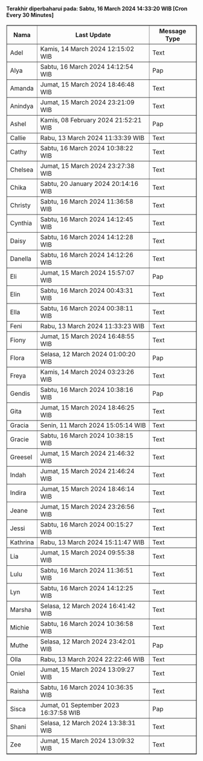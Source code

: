 #### Terakhir diperbaharui pada: Sabtu, 16 March 2024 14:33:20 WIB [Cron Every 30 Minutes]

<table border='1'><tr><th>Nama</th><th>Last Update</th><th>Message Type</th></tr><tr><td>Adel</td><td>Kamis, 14 March 2024 12:15:02 WIB</td><td>Text</td></tr><tr><td>Alya</td><td>Sabtu, 16 March 2024 14:12:54 WIB</td><td>Pap</td></tr><tr><td>Amanda</td><td>Jumat, 15 March 2024 18:46:48 WIB</td><td>Text</td></tr><tr><td>Anindya</td><td>Jumat, 15 March 2024 23:21:09 WIB</td><td>Text</td></tr><tr><td>Ashel</td><td>Kamis, 08 February 2024 21:52:21 WIB</td><td>Pap</td></tr><tr><td>Callie</td><td>Rabu, 13 March 2024 11:33:39 WIB</td><td>Text</td></tr><tr><td>Cathy</td><td>Sabtu, 16 March 2024 10:38:22 WIB</td><td>Text</td></tr><tr><td>Chelsea</td><td>Jumat, 15 March 2024 23:27:38 WIB</td><td>Text</td></tr><tr><td>Chika</td><td>Sabtu, 20 January 2024 20:14:16 WIB</td><td>Text</td></tr><tr><td>Christy</td><td>Sabtu, 16 March 2024 11:36:58 WIB</td><td>Text</td></tr><tr><td>Cynthia</td><td>Sabtu, 16 March 2024 14:12:45 WIB</td><td>Text</td></tr><tr><td>Daisy</td><td>Sabtu, 16 March 2024 14:12:28 WIB</td><td>Text</td></tr><tr><td>Danella</td><td>Sabtu, 16 March 2024 14:12:26 WIB</td><td>Text</td></tr><tr><td>Eli</td><td>Jumat, 15 March 2024 15:57:07 WIB</td><td>Pap</td></tr><tr><td>Elin</td><td>Sabtu, 16 March 2024 00:43:31 WIB</td><td>Text</td></tr><tr><td>Ella</td><td>Sabtu, 16 March 2024 00:38:11 WIB</td><td>Text</td></tr><tr><td>Feni</td><td>Rabu, 13 March 2024 11:33:23 WIB</td><td>Text</td></tr><tr><td>Fiony</td><td>Jumat, 15 March 2024 16:48:55 WIB</td><td>Text</td></tr><tr><td>Flora</td><td>Selasa, 12 March 2024 01:00:20 WIB</td><td>Pap</td></tr><tr><td>Freya</td><td>Kamis, 14 March 2024 03:23:26 WIB</td><td>Text</td></tr><tr><td>Gendis</td><td>Sabtu, 16 March 2024 10:38:16 WIB</td><td>Pap</td></tr><tr><td>Gita</td><td>Jumat, 15 March 2024 18:46:25 WIB</td><td>Text</td></tr><tr><td>Gracia</td><td>Senin, 11 March 2024 15:05:14 WIB</td><td>Text</td></tr><tr><td>Gracie</td><td>Sabtu, 16 March 2024 10:38:15 WIB</td><td>Text</td></tr><tr><td>Greesel</td><td>Jumat, 15 March 2024 21:46:32 WIB</td><td>Text</td></tr><tr><td>Indah</td><td>Jumat, 15 March 2024 21:46:24 WIB</td><td>Text</td></tr><tr><td>Indira</td><td>Jumat, 15 March 2024 18:46:14 WIB</td><td>Text</td></tr><tr><td>Jeane</td><td>Jumat, 15 March 2024 23:26:56 WIB</td><td>Text</td></tr><tr><td>Jessi</td><td>Sabtu, 16 March 2024 00:15:27 WIB</td><td>Text</td></tr><tr><td>Kathrina</td><td>Rabu, 13 March 2024 15:11:47 WIB</td><td>Text</td></tr><tr><td>Lia</td><td>Jumat, 15 March 2024 09:55:38 WIB</td><td>Text</td></tr><tr><td>Lulu</td><td>Sabtu, 16 March 2024 11:36:51 WIB</td><td>Text</td></tr><tr><td>Lyn</td><td>Sabtu, 16 March 2024 14:12:25 WIB</td><td>Text</td></tr><tr><td>Marsha</td><td>Selasa, 12 March 2024 16:41:42 WIB</td><td>Text</td></tr><tr><td>Michie</td><td>Sabtu, 16 March 2024 10:36:58 WIB</td><td>Text</td></tr><tr><td>Muthe</td><td>Selasa, 12 March 2024 23:42:01 WIB</td><td>Pap</td></tr><tr><td>Olla</td><td>Rabu, 13 March 2024 22:22:46 WIB</td><td>Text</td></tr><tr><td>Oniel</td><td>Jumat, 15 March 2024 13:09:27 WIB</td><td>Text</td></tr><tr><td>Raisha</td><td>Sabtu, 16 March 2024 10:36:35 WIB</td><td>Text</td></tr><tr><td>Sisca</td><td>Jumat, 01 September 2023 16:37:58 WIB</td><td>Pap</td></tr><tr><td>Shani</td><td>Selasa, 12 March 2024 13:38:31 WIB</td><td>Text</td></tr><tr><td>Zee</td><td>Jumat, 15 March 2024 13:09:32 WIB</td><td>Text</td></tr></table>
